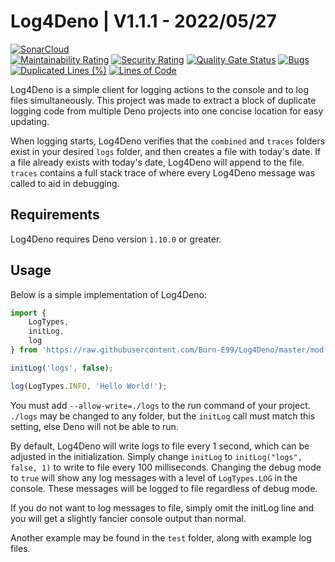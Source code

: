 # Log4Deno | V1.1.1 - 2022/05/27
[![SonarCloud](https://sonarcloud.io/images/project_badges/sonarcloud-orange.svg)](https://sonarcloud.io/summary/new_code?id=Log4Deno)  
[![Maintainability Rating](https://sonarcloud.io/api/project_badges/measure?project=Log4Deno&metric=sqale_rating)](https://sonarcloud.io/summary/new_code?id=Log4Deno) [![Security Rating](https://sonarcloud.io/api/project_badges/measure?project=Log4Deno&metric=security_rating)](https://sonarcloud.io/summary/new_code?id=Log4Deno) [![Quality Gate Status](https://sonarcloud.io/api/project_badges/measure?project=Log4Deno&metric=alert_status)](https://sonarcloud.io/summary/new_code?id=Log4Deno) [![Bugs](https://sonarcloud.io/api/project_badges/measure?project=Log4Deno&metric=bugs)](https://sonarcloud.io/summary/new_code?id=Log4Deno) [![Duplicated Lines (%)](https://sonarcloud.io/api/project_badges/measure?project=Log4Deno&metric=duplicated_lines_density)](https://sonarcloud.io/summary/new_code?id=Log4Deno) [![Lines of Code](https://sonarcloud.io/api/project_badges/measure?project=Log4Deno&metric=ncloc)](https://sonarcloud.io/summary/new_code?id=Log4Deno)

Log4Deno is a simple client for logging actions to the console and to log files simultaneously.  This project was made to extract a block of duplicate logging code from multiple Deno projects into one concise location for easy updating.

When logging starts, Log4Deno verifies that the `combined` and `traces` folders exist in your desired `logs` folder, and then creates a file with today's date.  If a file already exists with today's date, Log4Deno will append to the file.  `traces` contains a full stack trace of where every Log4Deno message was called to aid in debugging.

## Requirements
Log4Deno requires Deno version `1.10.0` or greater.

## Usage
Below is a simple implementation of Log4Deno:

```ts
import {
	LogTypes,
	initLog,
	log
} from 'https://raw.githubusercontent.com/Burn-E99/Log4Deno/master/mod.ts';

initLog('logs', false);

log(LogTypes.INFO, 'Hello World!');
```

You must add `--allow-write=./logs` to the run command of your project.  `./logs` may be changed to any folder, but the `initLog` call must match this setting, else Deno will not be able to run.

By default, Log4Deno will write logs to file every 1 second, which can be adjusted in the initialization.  Simply change `initLog` to `initLog("logs", false, 1)` to write to file every 100 milliseconds.  Changing the debug mode to `true` will show any log messages with a level of `LogTypes.LOG` in the console.  These messages will be logged to file regardless of debug mode.

If you do not want to log messages to file, simply omit the initLog line and you will get a slightly fancier console output than normal.

Another example may be found in the `test` folder, along with example log files.
